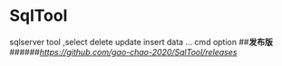 # SqlTool
sqlserver tool ,select delete update insert data ...  cmd option
##**发布版**
######_https://github.com/gao-chao-2020/SqlTool/releases_
